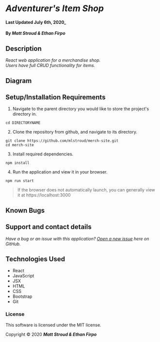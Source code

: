 # _Adventurer's Item Shop_

#### Last Updated July 6th, 2020_

#### By _**Matt Stroud & Ethan Firpo**_

## Description

_React web application for a merchandise shop._  
_Users have full CRUD functionality for items._ 

## Diagram


## Setup/Installation Requirements

1. Navigate to the parent directory you would like to store the project's directory in.
```
cd DIRECTORYNAME
```
2. Clone the repository from github, and navigate to its directory.
```
git clone https://github.com/mlstroud/merch-site.git
cd merch-site
```
3. Install required dependencies.
```
npm install
```
4. Run the application and view it in your browser.
```
npm run start
```
> If the browser does not automatically launch, you can generally view it at https://localhost:3000

## Known Bugs
 
## Support and contact details

_Have a bug or an issue with this application? [Open a new issue](https://github.com/mlstroud/merch-site/issues) here on GitHub._

## Technologies Used

* React
* JavaScript
* JSX
* HTML
* CSS
* Bootstrap
* Git

### License

This software is licensed under the MIT license.

Copyright © 2020 **_Matt Stroud & Ethan Firpo_**